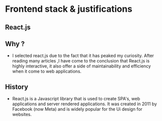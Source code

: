 # Frontend stack & justifications 


## **React.js** ## 

## Why ? ## 
- I selected react.js due to the fact that it has peaked my curiosity.
  After reading many articles ,I have come to the conclusion that React.js is highly interactive, 
  it also offer a side of maintainability and efficiency when it come to web applications.



## History ## 
- React.js is a Javascript library that is used to create SPA's, web applications and server rendered applications. 
  It was created in 2011 by Facebook (now Meta) and is widely popular for the Ui design for websites.

